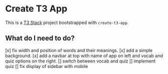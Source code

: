 # Create T3 App

This is a [T3 Stack](https://create.t3.gg/) project bootstrapped with `create-t3-app`.

## What do I need to do?

[x] fix width and position of words and their meanings.
[x] add a simple background.
[x] add a navbar at top with name of app on left and vocab and quiz options on the right.
[] switch between vocab and quiz
[] implement quiz
[] fix display of sidebar with mobile

